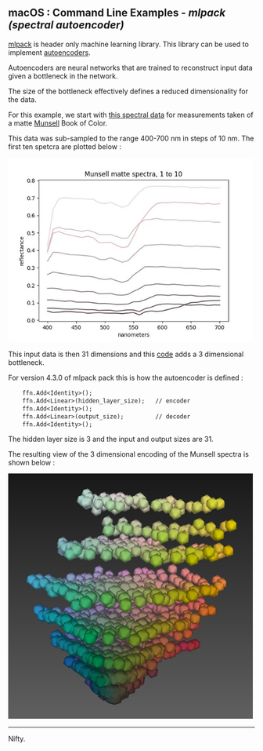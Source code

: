 
## macOS : Command Line Examples - *mlpack (spectral autoencoder)*

[mlpack](https://www.mlpack.org) is header only machine learning library. This library can be used to implement [autoencoders](https://en.wikipedia.org/wiki/Autoencoder).

Autoencoders are neural networks that are trained to reconstruct input data given a bottleneck in the network.

The size of the bottleneck effectively defines a reduced dimensionality for the data.

For this example, we start with [this spectral data](https://sites.uef.fi/spectral/databases-software/munsell-colors-matt-spectrofotometer-measured/) for measurements taken of a matte [Munsell](https://en.wikipedia.org/wiki/Munsell_color_system) Book of Color.

This data was sub-sampled to the range 400-700 nm in steps of 10 nm. The first ten spetcra are plotted below :

<img src="munsell_matte_spectra_rgb-1_to_10.jpg" width=500px>

This input data is then 31 dimensions and this [code](mlpack-spectral_autoencoder.cc) adds a 3 dimensional bottleneck. 

For version 4.3.0 of mlpack pack this is how the autoencoder is defined :

```
    ffn.Add<Identity>();
    ffn.Add<Linear>(hidden_layer_size);   // encoder                         
    ffn.Add<Identity>();
    ffn.Add<Linear>(output_size);         // decoder
    ffn.Add<Identity>();
```

The hidden layer size is 3 and the input and output sizes are 31.

The resulting view of the 3 dimensional encoding of the Munsell spectra is shown below :

<img src="mlpack-spectral_autoencoder-munsell_matte.jpg" width=500px>

---

Nifty.

